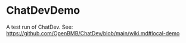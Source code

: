 # ChatDevDemo
A test run of ChatDev. See: https://github.com/OpenBMB/ChatDev/blob/main/wiki.md#local-demo
